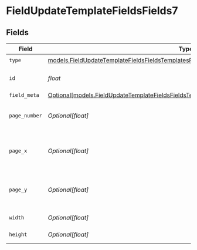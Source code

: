 # FieldUpdateTemplateFieldsFields7


## Fields

| Field                                                                                                                                                                                  | Type                                                                                                                                                                                   | Required                                                                                                                                                                               | Description                                                                                                                                                                            |
| -------------------------------------------------------------------------------------------------------------------------------------------------------------------------------------- | -------------------------------------------------------------------------------------------------------------------------------------------------------------------------------------- | -------------------------------------------------------------------------------------------------------------------------------------------------------------------------------------- | -------------------------------------------------------------------------------------------------------------------------------------------------------------------------------------- |
| `type`                                                                                                                                                                                 | [models.FieldUpdateTemplateFieldsFieldsTemplatesFieldsRequestRequestBody7Type](../models/fieldupdatetemplatefieldsfieldstemplatesfieldsrequestrequestbody7type.md)                     | :heavy_check_mark:                                                                                                                                                                     | N/A                                                                                                                                                                                    |
| `id`                                                                                                                                                                                   | *float*                                                                                                                                                                                | :heavy_check_mark:                                                                                                                                                                     | The ID of the field to update.                                                                                                                                                         |
| `field_meta`                                                                                                                                                                           | [Optional[models.FieldUpdateTemplateFieldsFieldsTemplatesFieldsRequestRequestBody7FieldMeta]](../models/fieldupdatetemplatefieldsfieldstemplatesfieldsrequestrequestbody7fieldmeta.md) | :heavy_minus_sign:                                                                                                                                                                     | N/A                                                                                                                                                                                    |
| `page_number`                                                                                                                                                                          | *Optional[float]*                                                                                                                                                                      | :heavy_minus_sign:                                                                                                                                                                     | The page number the field will be on.                                                                                                                                                  |
| `page_x`                                                                                                                                                                               | *Optional[float]*                                                                                                                                                                      | :heavy_minus_sign:                                                                                                                                                                     | The X coordinate of where the field will be placed.                                                                                                                                    |
| `page_y`                                                                                                                                                                               | *Optional[float]*                                                                                                                                                                      | :heavy_minus_sign:                                                                                                                                                                     | The Y coordinate of where the field will be placed.                                                                                                                                    |
| `width`                                                                                                                                                                                | *Optional[float]*                                                                                                                                                                      | :heavy_minus_sign:                                                                                                                                                                     | The width of the field.                                                                                                                                                                |
| `height`                                                                                                                                                                               | *Optional[float]*                                                                                                                                                                      | :heavy_minus_sign:                                                                                                                                                                     | The height of the field.                                                                                                                                                               |
